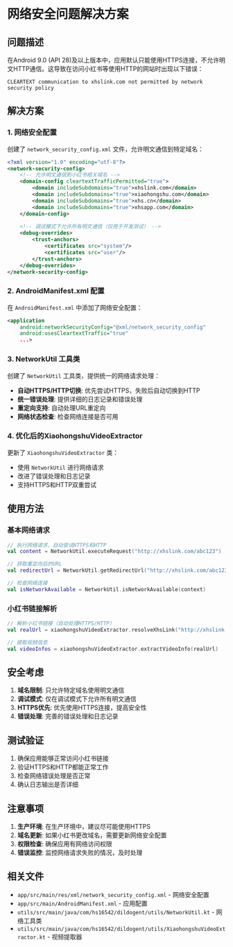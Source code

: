 # 网络安全问题解决方案

## 问题描述

在Android 9.0 (API 28)及以上版本中，应用默认只能使用HTTPS连接，不允许明文HTTP通信。这导致在访问小红书等使用HTTP的网站时出现以下错误：

```
CLEARTEXT communication to xhslink.com not permitted by network security policy
```

## 解决方案

### 1. 网络安全配置

创建了 `network_security_config.xml` 文件，允许明文通信到特定域名：

```xml
<?xml version="1.0" encoding="utf-8"?>
<network-security-config>
    <!-- 允许明文通信到小红书相关域名 -->
    <domain-config cleartextTrafficPermitted="true">
        <domain includeSubdomains="true">xhslink.com</domain>
        <domain includeSubdomains="true">xiaohongshu.com</domain>
        <domain includeSubdomains="true">xhs.cn</domain>
        <domain includeSubdomains="true">xhsapp.com</domain>
    </domain-config>
    
    <!-- 调试模式下允许所有明文通信（仅用于开发测试） -->
    <debug-overrides>
        <trust-anchors>
            <certificates src="system"/>
            <certificates src="user"/>
        </trust-anchors>
    </debug-overrides>
</network-security-config>
```

### 2. AndroidManifest.xml 配置

在 `AndroidManifest.xml` 中添加了网络安全配置：

```xml
<application
    android:networkSecurityConfig="@xml/network_security_config"
    android:usesCleartextTraffic="true"
    ...>
```

### 3. NetworkUtil 工具类

创建了 `NetworkUtil` 工具类，提供统一的网络请求处理：

- **自动HTTPS/HTTP切换**: 优先尝试HTTPS，失败后自动切换到HTTP
- **统一错误处理**: 提供详细的日志记录和错误处理
- **重定向支持**: 自动处理URL重定向
- **网络状态检查**: 检查网络连接是否可用

### 4. 优化后的XiaohongshuVideoExtractor

更新了 `XiaohongshuVideoExtractor` 类：

- 使用 `NetworkUtil` 进行网络请求
- 改进了错误处理和日志记录
- 支持HTTPS和HTTP双重尝试

## 使用方法

### 基本网络请求

```kotlin
// 执行网络请求，自动尝试HTTPS和HTTP
val content = NetworkUtil.executeRequest("http://xhslink.com/abc123")

// 获取重定向后的URL
val redirectUrl = NetworkUtil.getRedirectUrl("http://xhslink.com/abc123")

// 检查网络连接
val isNetworkAvailable = NetworkUtil.isNetworkAvailable(context)
```

### 小红书链接解析

```kotlin
// 解析小红书链接（自动处理HTTPS/HTTP）
val realUrl = xiaohongshuVideoExtractor.resolveXhsLink("http://xhslink.com/abc123")

// 提取视频信息
val videoInfos = xiaohongshuVideoExtractor.extractVideoInfo(realUrl)
```

## 安全考虑

1. **域名限制**: 只允许特定域名使用明文通信
2. **调试模式**: 仅在调试模式下允许所有明文通信
3. **HTTPS优先**: 优先使用HTTPS连接，提高安全性
4. **错误处理**: 完善的错误处理和日志记录

## 测试验证

1. 确保应用能够正常访问小红书链接
2. 验证HTTPS和HTTP都能正常工作
3. 检查网络错误处理是否正常
4. 确认日志输出是否详细

## 注意事项

1. **生产环境**: 在生产环境中，建议尽可能使用HTTPS
2. **域名更新**: 如果小红书更改域名，需要更新网络安全配置
3. **权限检查**: 确保应用有网络访问权限
4. **错误监控**: 监控网络请求失败的情况，及时处理

## 相关文件

- `app/src/main/res/xml/network_security_config.xml` - 网络安全配置
- `app/src/main/AndroidManifest.xml` - 应用配置
- `utils/src/main/java/com/hs16542/dildogent/utils/NetworkUtil.kt` - 网络工具类
- `utils/src/main/java/com/hs16542/dildogent/utils/XiaohongshuVideoExtractor.kt` - 视频提取器 